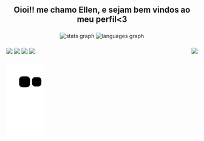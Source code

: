 <h2 align="center">Oioi!! me chamo Ellen, e sejam bem vindos ao meu perfil<3</h2>

###

<div align="center">
  <img src="https://github-readme-stats.vercel.app/api?username=ellenzinhayks&hide_title=false&hide_rank=false&show_icons=true&include_all_commits=true&count_private=true&disable_animations=false&theme=dracula&locale=en&hide_border=false" height="150" alt="stats graph"  />
  <img src="https://github-readme-stats.vercel.app/api/top-langs?username=ellenzinhayks&locale=en&hide_title=false&layout=compact&card_width=320&langs_count=5&theme=dracula&hide_border=false" height="150" alt="languages graph"  />
</div>

###

<img align="right" height="150" src="https://github.com/ellenzinhayks/ellenzinhayks/assets/132704668/09072224-f394-4ed3-9059-b3a6d97b22d7"  />

###

<div align="left">
  <img src=https://img.shields.io/badge/Python-14354C?style=for-the-badge&logo=python&logoColor=white>
  <img src=https://img.shields.io/badge/HTML5-E34F26?style=for-the-badge&logo=html5&logoColor=white>
  <img src=https://img.shields.io/badge/CSS3-1572B6?style=for-the-badge&logo=css3&logoColor=white>
   <img src=https://img.shields.io/badge/JavaScript-F7DF1E?style=for-the-badge&logo=javascript&logoColor=black>
</div>

###



###
![snake gif](https://github.com/ellenzinhayks/ellenzinhayks/blob/output/github-contribution-grid-snake.svg)

###
